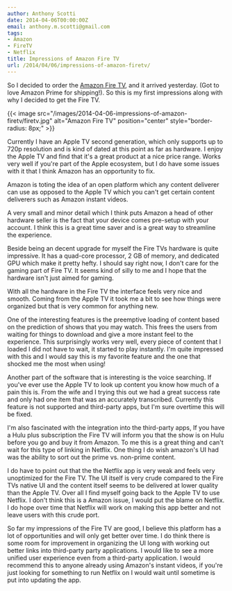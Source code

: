 ```yaml
---
author: Anthony Scotti
date: 2014-04-06T00:00:00Z
email: anthony.m.scotti@gmail.com
tags:
- Amazon
- FireTV
- Netflix
title: Impressions of Amazon Fire TV
url: /2014/04/06/impressions-of-amazon-firetv/
---
```


So I decided to order the [Amazon Fire TV](http://www.amazon.com/dp/B00CX5P8FC/), and it arrived yesterday. (Got to love Amazon Prime for shipping!). So this is my first impressions along with why I decided to get the Fire TV.

{{< image src="/images/2014-04-06-impressions-of-amazon-firetv/firetv.jpg" alt="Amazon Fire TV" position="center" style="border-radius: 8px;" >}}

Currently I have an Apple TV second generation, which only supports up to 720p resolution and is kind of dated at this point as far as hardware. I enjoy the Apple TV and find that it's a great product at a nice price range. Works very well if you're part of the Apple ecosystem, but I do have some issues with it that I think Amazon has an opportunity to fix.

Amazon is toting the idea of an open platform which any content deliverer can use as opposed to the Apple TV which you can't get certain content deliverers such as Amazon instant videos.

A very small and minor detail which I think puts Amazon a head of other hardware seller is the fact that your device comes pre-setup with your account. I think this is a great time saver and is a great way to streamline the experience.

Beside being an decent upgrade for myself the Fire TVs hardware is quite impressive. It has a quad-core processor, 2 GB of memory, and dedicated GPU which make it pretty hefty. I should say right now, I don't care for the gaming part of Fire TV. It seems kind of silly to me and I hope that the hardware isn't just aimed for gaming.

With all the hardware in the Fire TV the interface feels very nice and smooth. Coming from the  Apple TV it took me a bit to see how things were organized but that is very common for anything new.

One of the interesting features is the preemptive loading of content based on the prediction of shows that you may watch. This frees the users from waiting for things to download and give a more instant feel to the experience. This surprisingly works very well, every piece of content that I loaded I did not have to wait, it started to play instantly. I'm quite impressed with this and I would say this is my favorite feature and the one that shocked me the most when using!

Another part of the software that is interesting is the voice searching. If you've ever use the Apple TV to look up content you know how much of a pain this is. From the wife and I trying this out we had a great success rate and only had one item that was an accurately transcribed. Currently this feature is not supported and third-party apps, but I'm sure overtime this will be fixed.

I'm also fascinated with the integration into the third-party apps, If you have a Hulu plus subscription the Fire TV will inform you that the show is on Hulu before you go and buy it from Amazon. To me this is a great thing and can't wait for this type of linking in Netflix. One thing I do wish amazon's UI had was the ability to sort out the prime vs. non-prime content.

I do have to point out that the the Netflix app is very weak and feels very unoptimized for the Fire TV. The UI itself is very crude compared to the Fire TVs native UI and the content itself seems to be delivered at lower quality than the Apple TV. Over all I find myself going back to the Apple TV to use Netflix. I don't think this is a Amazon issue, I would put the blame on Netflix. I do hope over time that Netflix will work on making this app better and not leave users with this crude port.

So far my impressions of the Fire TV are good, I believe this platform has a lot of opportunities and will only get better over time. I do think there is some room for improvement in organizing the UI long with working out better links into third-party party applications. I would like to see a more unified user experience even from a third-party application. I would recommend this to anyone already using Amazon's instant videos, if you're just looking for something to run Netflix on I would wait until sometime is put into updating the app.
